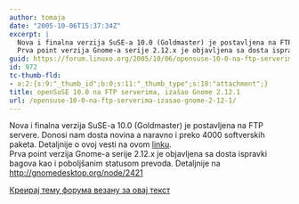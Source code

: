 ```yaml
---
author: tomaja
date: "2005-10-06T15:37:34Z"
excerpt: |
  Nova i finalna verzija SuSE-a 10.0 (Goldmaster) je postavljena na FTP servere. Donosi nam dosta novina a naravno i preko 4000 softverskih paketa. Detaljnije o ovoj vesti na ovom <a href="http://lists.opensuse.org/archive/opensuse-announce/2005-Oct/0003.html" >linku</a>.<br>
  Prva point verzija Gnome-a serije 2.12.x je objavljena sa dosta ispravki bagova kao i poboljšanim statusom prevoda. Detaljnije na <a href="http://gnomedesktop.org/node/2421">http://gnomedesktop.org/node/2421</a>
guid: https://forum.linuxo.org/2005/10/06/opensuse-10-0-na-ftp-serverima-izasao-gnome-2-12-1/
id: 972
tc-thumb-fld:
- a:2:{s:9:"_thumb_id";b:0;s:11:"_thumb_type";s:10:"attachment";}
title: openSuSE 10.0 na FTP serverima, izašao Gnome 2.12.1
url: /opensuse-10-0-na-ftp-serverima-izasao-gnome-2-12-1/
---
```

Nova i finalna verzija SuSE-a 10.0 (Goldmaster) je postavljena na FTP servere. Donosi nam dosta novina a naravno i preko 4000 softverskih paketa. Detaljnije o ovoj vesti na ovom [linku](http://lists.opensuse.org/archive/opensuse-announce/2005-Oct/0003.html).  
Prva point verzija Gnome-a serije 2.12.x je objavljena sa dosta ispravki bagova kao i poboljšanim statusom prevoda. Detaljnije na <http://gnomedesktop.org/node/2421><!--break-->

[Креирај тему форума везану за овај текст](https://linuxo.org/nova-tema-na-forumu/?se_pid=972)